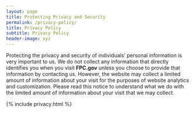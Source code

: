 ```yaml
---
layout: page
title: Protecting Privacy and Security
permalink: /privacy-policy/
title: Privacy Policy
subtitle: Privacy Policy 
header-image: xyz
---
```


Protecting the privacy and security of individuals’ personal information is
very important to us. We do not collect any information that directly
identifies you when you visit <b>FPC.gov</b> unless you choose to provide
that information by contacting us. However, the website may collect a
limited amount of information about your visit for the purposes of website
analytics and customization. Please read this notice to understand what we
do with the limited amount of information about your visit that we may
collect.

{% include privacy.html %}
